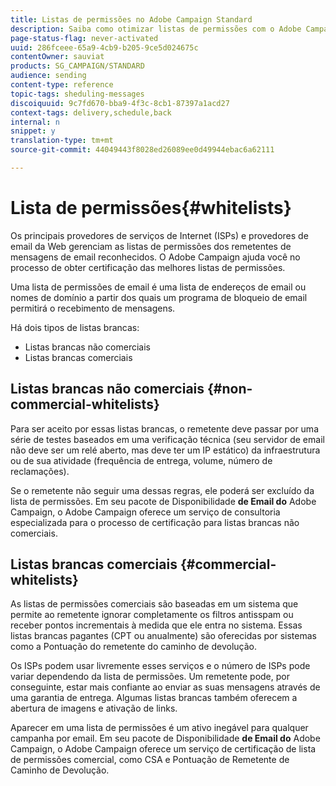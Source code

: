 ```yaml
---
title: Listas de permissões no Adobe Campaign Standard
description: Saiba como otimizar listas de permissões com o Adobe Campaign Standard.
page-status-flag: never-activated
uuid: 286fceee-65a9-4cb9-b205-9ce5d024675c
contentOwner: sauviat
products: SG_CAMPAIGN/STANDARD
audience: sending
content-type: reference
topic-tags: sheduling-messages
discoiquuid: 9c7fd670-bba9-4f3c-8cb1-87397a1acd27
context-tags: delivery,schedule,back
internal: n
snippet: y
translation-type: tm+mt
source-git-commit: 44049443f8028ed26089ee0d49944ebac6a62111

---
```



# Lista de permissões{#whitelists}

Os principais provedores de serviços de Internet (ISPs) e provedores de email da Web gerenciam as listas de permissões dos remetentes de mensagens de email reconhecidos. O Adobe Campaign ajuda você no processo de obter certificação das melhores listas de permissões.

Uma lista de permissões de email é uma lista de endereços de email ou nomes de domínio a partir dos quais um programa de bloqueio de email permitirá o recebimento de mensagens.

Há dois tipos de listas brancas:
* Listas brancas não comerciais
* Listas brancas comerciais

## Listas brancas não comerciais {#non-commercial-whitelists}

Para ser aceito por essas listas brancas, o remetente deve passar por uma série de testes baseados em uma verificação técnica (seu servidor de email não deve ser um relé aberto, mas deve ter um IP estático) da infraestrutura ou de sua atividade (frequência de entrega, volume, número de reclamações).

Se o remetente não seguir uma dessas regras, ele poderá ser excluído da lista de permissões. Em seu pacote de Disponibilidade **de Email do** Adobe Campaign, o Adobe Campaign oferece um serviço de consultoria especializada para o processo de certificação para listas brancas não comerciais.

## Listas brancas comerciais {#commercial-whitelists}

As listas de permissões comerciais são baseadas em um sistema que permite ao remetente ignorar completamente os filtros antisspam ou receber pontos incrementais à medida que ele entra no sistema. Essas listas brancas pagantes (CPT ou anualmente) são oferecidas por sistemas como a Pontuação do remetente do caminho de devolução.

Os ISPs podem usar livremente esses serviços e o número de ISPs pode variar dependendo da lista de permissões. Um remetente pode, por conseguinte, estar mais confiante ao enviar as suas mensagens através de uma garantia de entrega. Algumas listas brancas também oferecem a abertura de imagens e ativação de links.

Aparecer em uma lista de permissões é um ativo inegável para qualquer campanha por email. Em seu pacote de Disponibilidade **de Email do** Adobe Campaign, o Adobe Campaign oferece um serviço de certificação de lista de permissões comercial, como CSA e Pontuação de Remetente de Caminho de Devolução.